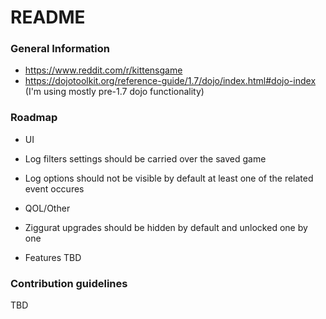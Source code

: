 # README #

### General Information ###

* https://www.reddit.com/r/kittensgame
* https://dojotoolkit.org/reference-guide/1.7/dojo/index.html#dojo-index (I'm using mostly pre-1.7 dojo functionality)

### Roadmap ###

* UI
 * Log filters settings should be carried over the saved game
 * Log options should not be visible by default at least one of the related event occures

* QOL/Other
 * Ziggurat upgrades should be hidden by default and unlocked one by one

* Features
 TBD

### Contribution guidelines ###

TBD